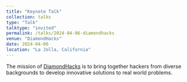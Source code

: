 ```yaml
---
title: "Keynote Talk"
collection: talks
type: "Talk"
talktype: "invited"
permalink: /talks/2024-04-06-diamondhacks
venue: "DiamondHacks"
date: 2024-04-06
location: "La Jolla, California"
---
```


The mission of <a href="https://diamondhacks-2024.devpost.com/" target="_blank">DiamondHacks</a> is to bring together hackers from diverse backgrounds to develop innovative solutions to real world problems.
